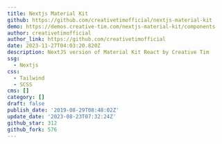 ```yaml
---
title: Nextjs Material Kit
github: https://github.com/creativetimofficial/nextjs-material-kit
demo: https://demos.creative-tim.com/nextjs-material-kit/components
author: creativetimofficial
author_link: https://github.com/creativetimofficial
date: 2023-11-27T04:03:20.820Z
description: NextJS version of Material Kit React by Creative Tim
ssg:
  - Nextjs
css:
  - Tailwind
  - SCSS
cms: []
category: []
draft: false
publish_date: '2019-08-29T08:48:02Z'
update_date: '2023-08-23T07:32:24Z'
github_star: 312
github_fork: 576
---
```


